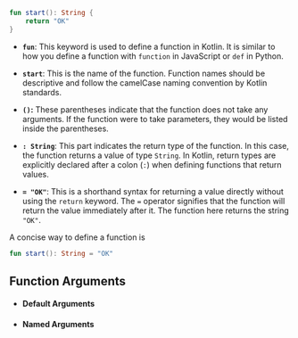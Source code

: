 ```kotlin
fun start(): String {
    return "OK"
}
```
- **`fun`**: This keyword is used to define a function in Kotlin. It is similar to how you define a function with `function` in JavaScript or `def` in Python.
    
- **`start`**: This is the name of the function. Function names should be descriptive and follow the camelCase naming convention by Kotlin standards.
    
- **`()`:** These parentheses indicate that the function does not take any arguments. If the function were to take parameters, they would be listed inside the parentheses.
    
- **`: String`**: This part indicates the return type of the function. In this case, the function returns a value of type `String`. In Kotlin, return types are explicitly declared after a colon (`:`) when defining functions that return values.
    
- **`= "OK"`**: This is a shorthand syntax for returning a value directly without using the `return` keyword. The `=` operator signifies that the function will return the value immediately after it. The function here returns the string `"OK"`.

A concise way to define a function is 
```kotlin
fun start(): String = "OK"
```

## Function Arguments
- #### Default Arguments
- #### Named Arguments



